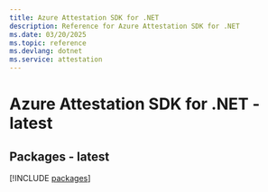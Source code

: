 ```yaml
---
title: Azure Attestation SDK for .NET
description: Reference for Azure Attestation SDK for .NET
ms.date: 03/20/2025
ms.topic: reference
ms.devlang: dotnet
ms.service: attestation
---
```

# Azure Attestation SDK for .NET - latest
## Packages - latest
[!INCLUDE [packages](attestation-index.md)]